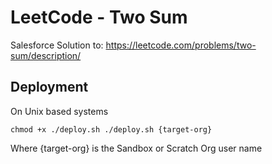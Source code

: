 # LeetCode - Two Sum

Salesforce Solution to: https://leetcode.com/problems/two-sum/description/

## Deployment

On Unix based systems

<code>chmod +x ./deploy.sh
./deploy.sh {target-org}</code>

Where {target-org} is the Sandbox or Scratch Org user name
